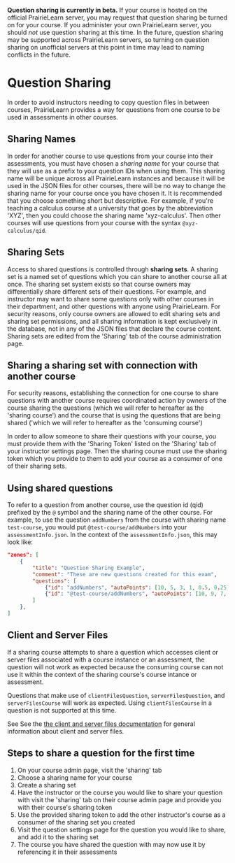 **Question sharing is currently in beta.** If your course is hosted on the official PrairieLearn server, you may request that question sharing be turned on for your course. If you administer your own PrairieLearn server, you should _not_ use question sharing at this time. In the future, question sharing may be supported across PrairieLearn servers, so turning on question sharing on unofficial servers at this point in time may lead to naming conflicts in the future.

# Question Sharing

In order to avoid instructors needing to copy question files in between courses, PrairieLearn provides a way for questions from one course to be used in assessments in other courses.

## Sharing Names

In order for another course to use questions from your course into their assessments, you must have chosen a _sharing name_ for your course that they will use as a prefix to your question IDs when using them. This sharing name will be unique across all PrairieLearn instances and because it will be used in the JSON files for other courses, there will be no way to change the sharing name for your course once you have chosen it. It is recommended that you choose something short but descriptive. For example, if you're teaching a calculus course at a university that goes by the abbreviation 'XYZ', then you could choose the sharing name 'xyz-calculus'. Then other courses will use questions from your course with the syntax `@xyz-calculus/qid`.

## Sharing Sets

Access to shared questions is controlled through **sharing sets**. A sharing set is a named set of questions which you can share to another course all at once. The sharing set system exists so that course owners may differentially share different sets of their questions. For example, and instructor may want to share some questions only with other courses in their department, and other questions with anyone using PrairieLearn. For security reasons, only course owners are allowed to edit sharing sets and sharing set permissions, and all sharing information is kept exclusively in the database, not in any of the JSON files that declare the course content. Sharing sets are edited from the 'Sharing' tab of the course administration page.

## Sharing a sharing set with connection with another course

For security reasons, establishing the connection for one course to share questions with another course requires coordinated action by owners of the course sharing the questions (which we will refer to hereafter as the 'sharing course') and the course that is using the questions that are being shared ('which we will refer to hereafter as the 'consuming course')

In order to allow someone to share their questions with your course, you must provide them with the 'Sharing Token' listed on the 'Sharing' tab of your instructor settings page. Then the sharing course must use the sharing token which you provide to them to add your course as a consumer of one of their sharing sets.

## Using shared questions

To refer to a question from another course, use the question id (qid) prefixed by the `@` symbol and the sharing name of the other course. For example, to use the question `addNumbers` from the course with sharing name `test-course`, you would put `@test-course/addNumbers` into your `assessmentInfo.json`. In the context of the `assessmentInfo.json`, this may look like:

```json
"zones": [
    {
        "title": "Question Sharing Example",
        "comment": "These are new questions created for this exam",
        "questions": [
            {"id": "addNumbers", "autoPoints": [10, 5, 3, 1, 0.5, 0.25]},
            {"id": "@test-course/addNumbers", "autoPoints": [10, 9, 7, 5]}
        ]
    },
]
```

## Client and Server Files

If a sharing course attempts to share a question which accesses client or server files associated with a course instance or an assessment, the question will not work as expected because the consuming course can not use it within the context of the sharing course's course intance or assessment.

Questions that make use of `clientFilesQuestion`, `serverFilesQuestion`, and `serverFilesCourse` will work as expected. Using `clientFilesCourse` in a question is not supported at this time.

See See the [the client and server files documentation](clientServerFiles.md) for general information about client and server files.

## Steps to share a question for the first time

1. On your course admin page, visit the 'sharing' tab
2. Choose a sharing name for your course
3. Create a sharing set
4. Have the instructor or the course you would like to share your question with visit the 'sharing' tab on their course admin page and provide you with their course's sharing token
5. Use the provided sharing token to add the other instructor's course as a consumer of the sharing set you created
6. Visit the question settings page for the question you would like to share, and add it to the sharing set
7. The course you have shared the question with may now use it by referencing it in their assessments
